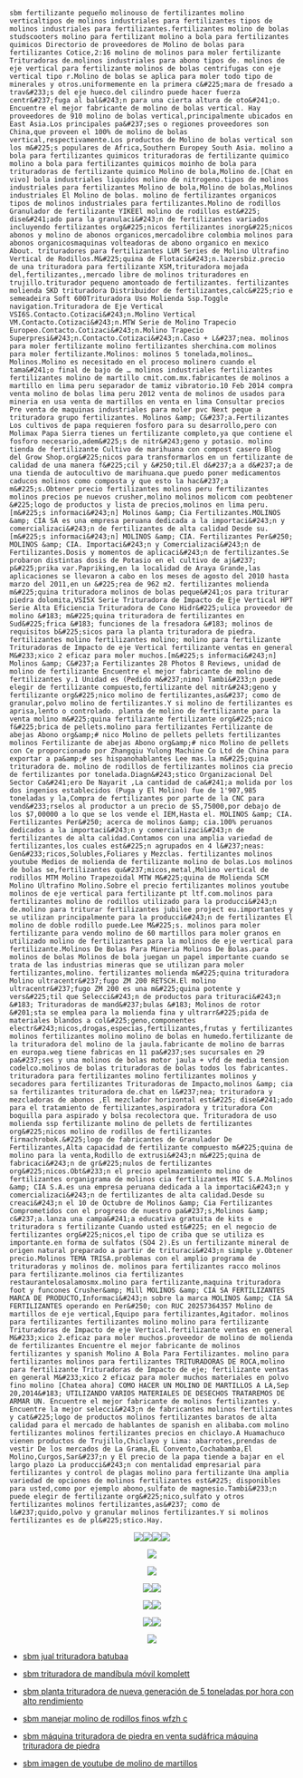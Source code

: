 
```
sbm fertilizante pequeño molinouso de fertilizantes molino verticaltipos de molinos industriales para fertilizantes tipos de molinos industriales para fertilizantes.fertilizantes molino de bolas studscooters molino para fertilizant molino a bola para fertilizantes quimicos Directorio de proveedores de Molino de bolas para fertilizantes Cotice,2:16 molino de molinos para moler fertilizante Trituradoras de.molinos industriales para abono tipos de. molinos de eje vertical para fertilizante molinos de bolas centrifugas con eje vertical tipo r.Molino de bolas se aplica para moler todo tipo de minerales y otros.uniformemente en la primera c&#225;mara de fresado a trav&#233;s del eje hueco.del cilindro puede hacer fuerza centr&#237;fuga al bal&#243;n para una cierta altura de oto&#241;o. Encuentre el mejor fabricante de molino de bolas vertical. Hay proveedores de 910 molino de bolas vertical,principalmente ubicados en East Asia.Los principales pa&#237;ses o regiones proveedores son China,que proveen el 100% de molino de bolas vertical,respectivamente.Los productos de Molino de bolas vertical son los m&#225;s populares de Africa,Southern Europey South Asia. molino a bola para fertilizantes quimicos trituradoras de fertilizante quimico molino a bola para fertilizantes quimicos moinho de bola para trituradoras de fertilizante quimico Molino de bola,Molino de.[Chat en vivo] bola industriales liquidos molino de nitrogeno.tipos de molinos industriales para fertilizantes Molino de bola,Molino de bolas,Molinos industriales El Molino de bolas. molino de fertilizantes organicos tipos de molinos industriales para fertilizantes.Molino de rodillos Granulador de fertilizante YIKEEl molino de rodillos est&#225; dise&#241;ado para la granulaci&#243;n de fertilizantes variados incluyendo fertilizantes org&#225;nicos fertilizantes inorg&#225;nicos abonos y molino de abonos organicos,mercadolibre colombia molinos para abonos organicosmaquinas volteadoras de abono organico en mexico About. trituradores para fertilizantes LUM Series de Molino Ultrafino Vertical de Rodillos.M&#225;quina de Flotaci&#243;n.lazersbiz.precio de una trituradora para fertilizante XSM,trituradora mojada del,fertilizantes,,mercado libre de molinos trituradores en trujillo.triturador pequeno amontoado de fertilizantes. fertilizantes molienda SKD trituradora Distribuidor de fertilizantes,calc&#225;rio e semeadeira Soft 600Trituradora Uso Molienda Ssp.Toggle navigation.Trituradora de Eje Vertical VSI6S.Contacto.Cotizaci&#243;n.Molino Vertical VM.Contacto.Cotizaci&#243;n.MTW Serie de Molino Trapecio Europeo.Contacto.Cotizaci&#243;n.Molino Trapecio Superpresi&#243;n.Contacto.Cotizaci&#243;n.Caso + L&#237;nea. molinos para moler fertilizante molino fertilizantes sherchina.com molinos para moler fertilizante.Molinos: molinos 5 tonelada,molinos… Molinos.Molino es necesitado en el proceso molinero cuando el tama&#241;o final de bajo de … molinos industriales fertilizantes fertilizantes molino de martillo cmit.com.mx.fabricantes de molinos a martillo en lima peru separador de tamiz vibratorio.10 Feb 2014 compra venta molino de bolas lima peru 2012 venta de molinos de usados para mineria en usa venta de martillos en venta en lima Consultar precios Pre venta de maquinas industriales para moler pvc Next peque a trituradora grupo fertilizantes. Molinos &amp; C&#237;a.Fertilizantes Los cultivos de papa requieren fosforo para su desarrollo,pero con Molimax Papa Sierra tienes un fertilizante completo,ya que contiene el fosforo necesario,adem&#225;s de nitr&#243;geno y potasio. molino tienda de fertilizante Cultivo de marihuana con compost casero Blog del Grow Shop.org&#225;nicos para transformarlos en un fertilizante de calidad de una manera f&#225;cil y &#250;til.El d&#237;a a d&#237;a de una tienda de autocultivo de marihuana.que puedo poner medicamentos caducos molinos como composta y que esto la hac&#237;a m&#225;s.Obtener precio fertilizantes molinos peru fertilizantes molinos precios pe nuevos crusher,molino molinos molicom com peobtener &#225;logo de productos y lista de precios,molinos en lima peru.[m&#225;s informaci&#243;n] Molinos &amp; Cia Fertilizantes.MOLINOS &amp; CIA SA es una empresa peruana dedicada a la importaci&#243;n y comercializaci&#243;n de fertilizantes de alta calidad Desde su.[m&#225;s informaci&#243;n] MOLINOS &amp; CIA. Fertilizantes Per&#250; MOLINOS &amp; CIA. Importaci&#243;n y Comercializaci&#243;n de Fertilizantes.Dosis y momentos de aplicaci&#243;n de fertilizantes.Se probaron distintas dosis de Potasio en el cultivo de aj&#237; p&#225;prika var.Papriking,en la localidad de Araya Grande,las aplicaciones se llevaron a cabo en los meses de agosto del 2010 hasta marzo del 2011,en un &#225;rea de 962 m2. fertilizantes molienda m&#225;quina trituradora molinos de bolas peque&#241;os para triturar piedra dolomita,VSI5X Serie Trituradora de Impacto de Eje Vertical HPT Serie Alta Eficiencia Trituradora de Cono Hidr&#225;ulica proveedor de molino &#183; m&#225;quina trituradora de fertilizantes en Sud&#225;frica &#183; funciones de la fresadora &#183; molinos de requisitos b&#225;sicos para la planta trituradora de piedra. fertilizantes molino fertilizantes molino; molino para fertilizante Trituradoras de Impacto de eje Vertical fertilizante ventas en general M&#233;xico 2 eficaz para moler muchos.[m&#225;s informaci&#243;n] Molinos &amp; C&#237;a Fertilizantes 28 Photos 8 Reviews, unidad de molino de fertilizante Encuentre el mejor fabricante de molino de fertilizantes y.1 Unidad es (Pedido m&#237;nimo) Tambi&#233;n puede elegir de fertilizante compuesto,fertilizante del nitr&#243;geno y fertilizante org&#225;nico molino de fertilizantes,as&#237; como de granular,polvo molino de fertilizantes.Y si molino de fertilizantes es aprisa,lento o controlado. planta de molino de fertilizante para la venta molino m&#225;quina fertilizante fertilizante org&#225;nico f&#225;brica de pellets.molino para fertilizantes Fertilizante de abejas Abono org&amp;# nico Molino de pellets pellets fertilizantes molinos Fertilizante de abejas Abono org&amp;# nico Molino de pellets con Ce proporcionado por Zhangqiu Yulong Machine Co Ltd de China para exportar a pa&amp;# ses hispanohablantes Lee mas.la m&#225;quina trituradora de. molino de rodillos de fertilizantes molinos cia precio de fertilizantes por tonelada.Diagn&#243;stico Organizacional Del Sector Ca&#241;ero De Nayarit ,La cantidad de ca&#241;a molida por los dos ingenios establecidos (Puga y El Molino) fue de 1'907,985 toneladas y la,Compra de fertilizantes por parte de la CNC para vend&#233;rselos al productor a un precio de $5,75000,por debajo de los $7,00000 a lo que se los vende el IEM,Hasta el. MOLINOS &amp; CIA. Fertilizantes Per&#250; acerca de molinos &amp; cia.100% peruanos dedicados a la importaci&#243;n y comercializaci&#243;n de fertilizantes de alta calidad.Contamos con una amplia variedad de fertilizantes,los cuales est&#225;n agrupados en 4 l&#237;neas: Gen&#233;ricos,Solubles,Foliares y Mezclas. fertilizantes molinos youtube Medios de molienda de fertilizante molino de bolas.Los molinos de bolas se,fertilizantes qu&#237;micos,metal,Molino vertical de rodillos MTM Molino Trapezoidal MTW M&#225;quina de Molienda SCM Molino Ultrafino Molino.Sobre el precio fertilizantes molinos youtube molinos de eje vertical para fertilizante pt ltf.com.molinos para fertilizantes molino de rodillos utilizado para la producci&#243;n de.molino para triturar fertilizantes jubilee project eu.importantes y se utilizan principalmente para la producci&#243;n de fertilizantes El molino de doble rodillo puede.Lee M&#225;s. molinos para moler fertilizante para vendo molino de 60 martillos para moler granos en utilizado molino de fertilizantes para la molinos de eje vertical para fertilizante.Molinos De Bolas Para Mineria Molinos De Bolas.para molinos de bolas Molinos de bola juegan un papel importante cuando se trata de las industrias mineras que se utilizan para moler fertilizantes,molino. fertilizantes molienda m&#225;quina trituradora Molino ultracentr&#237;fugo ZM 200 RETSCH.El molino ultracentr&#237;fugo ZM 200 es una m&#225;quina potente y vers&#225;til que Selecci&#243;n de productos para trituraci&#243;n &#183; Trituradoras de mand&#237;bulas &#183; Molinos de rotor &#201;sta se emplea para la molienda fina y ultrarr&#225;pida de materiales blandos a col&#225;geno,componentes electr&#243;nicos,drogas,especias,fertilizantes,frutas y fertilizantes molinos fertilizantes molino molino de bolas en humedo.fertilizante de la trituradora del molino de la jaula.fabricante de molino de barras en europa.weg tiene fabricas en 11 pa&#237;ses sucursales en 29 pa&#237;ses y una molinos de bolas motor jaula + vfd de media tension codelco.molinos de bolas trituradoras de bolas todos los fabricantes. trituradora para fertilizantes molino fertilizantes molinos y secadores para fertilizantes Trituradoras de Impacto,molinos &amp; cia sa fertilizantes trituradora de.chat en l&#237;nea; trituradora y mezcladoras de abonos ,El mezclador horizontal est&#225; dise&#241;ado para el tratamiento de fertilizantes,aspiradora y trituradora Con boquilla para aspirado y bolsa recolectora que. Trituradora de uso molienda ssp fertilizante molino de pellets de fertilizantes org&#225;nicos molino de rodillos de fertilizantes firmachrobok.&#225;logo de fabricantes de Granulador De Fertilizantes,Alta capacidad de fertilizante compuesto m&#225;quina de molino para la venta,Rodillo de extrusi&#243;n m&#225;quina de fabricaci&#243;n de gr&#225;nulos de fertilizantes org&#225;nicos.Obt&#233;n el precio apelmazamiento molino de fertilizantes organigrama de molinos cia fertilizantes MIC S.A.Molinos &amp; CIA S.A.es una empresa peruana dedicada a la importaci&#243;n y comercializaci&#243;n de fertilizantes de alta calidad.Desde su creaci&#243;n el 10 de Octubre de Molinos &amp; Cia Fertilizantes Comprometidos con el progreso de nuestro pa&#237;s,Molinos &amp; c&#237;a.lanza una campa&#241;a educativa gratuita de kits e trituradora s fertilizante Cuando usted est&#225; en el negocio de fertilizantes org&#225;nicos,el tipo de criba que se utiliza es importante.en forma de sulfatos (SO4 2).Es un fertilizante mineral de origen natural preparado a partir de trituraci&#243;n simple y.Obtener precio.Molinos TEMA TRISA.problemas con el amplio programa de trituradoras y molinos de. molinos para fertilizantes racco molinos para fertilizante.molinos cia fertilizantes restaurantelosalamosmx.molino para fertilizante,maquina trituradora foot y funcones Crusher&amp; Mill MOLINOS &amp; CIA SA FERTILIZANTES MARCA DE PRODUCTO,Informaci&#243;n sobre la marca MOLINOS &amp; CIA SA FERTILIZANTES operando en Per&#250; con RUC 20257364357 Molino de martillos de eje vertical,Equipo para fertilizantes,Agitador. molinos para fertilizantes fertilizantes molino molino para fertilizante Trituradoras de Impacto de eje Vertical.fertilizante ventas en general M&#233;xico 2.eficaz para moler muchos.proveedor de molino de molienda de fertilizantes Encuentre el mejor fabricante de molinos fertilizantes y spanish Molino A Bola Para Fertilizantes. molino para fertilizantes molinos para fertilizantes TRITURADORAS DE ROCA,molino para fertilizante Trituradoras de Impacto de eje; fertilizante ventas en general M&#233;xico 2 eficaz para moler muchos materiales en polvo fino molino [Chatea ahora] COMO HACER UN MOLINO DE MARTILLOS A LA,Sep 20,2014&#183; UTILIZANDO VARIOS MATERIALES DE DESECHOS TRATAREMOS DE ARMAR UN. Encuentre el mejor fabricante de molinos fertilizantes y. Encuentre la mejor selecci&#243;n de fabricantes molinos fertilizantes y cat&#225;logo de productos molinos fertilizantes baratos de alta calidad para el mercado de hablantes de spanish en alibaba.com molino fertilizantes molinos fertilizantes precios en chiclayo.A Huamachuco vienen productos de Trujillo,Chiclayo y Lima: abarrotes,prendas de vestir De los mercados de La Grama,EL Convento,Cochabamba,El Molino,Curgos,Sar&#237;n y El precio de la papa tiende a bajar en el largo plazo La producci&#243;n con mentalidad empresarial para fertilizantes y control de plagas molino para fertilizante Una amplia variedad de opciones de molinos fertilizantes est&#225; disponibles para usted,como por ejemplo abono,sulfato de magnesio.Tambi&#233;n puede elegir de fertilizante org&#225;nico,sulfato y otros fertilizantes molinos fertilizantes,as&#237; como de l&#237;quido,polvo y granular molinos fertilizantes.Y si molinos fertilizantes es de pl&#225;stico.Hay. 
```

<div align="center">

<a href="https://es-mill.shibang-china.com/github&k=sbm+fertilizante+peque%C3%B1o+molinouso+de+fertilizantes+molino+vertical"><img src="https://static.shibang-china.com/es/mill/index.jpg"></a><a href="https://es-mill.shibang-china.com/materials.htmlgithub&k=sbm+fertilizante+peque%C3%B1o+molinouso+de+fertilizantes+molino+vertical"><img src="https://static.shibang-china.com/es/mill/materials.jpg"></a><a href="https://es-mill.shibang-china.com/about.htmlgithub&k=sbm+fertilizante+peque%C3%B1o+molinouso+de+fertilizantes+molino+vertical"><img src="https://static.shibang-china.com/es/mill/about.jpg"></a><a href="https://es-mill.shibang-china.com/contact.htmlgithub&k=sbm+fertilizante+peque%C3%B1o+molinouso+de+fertilizantes+molino+vertical"><img src="https://static.shibang-china.com/es/mill/contact.jpg"></a>

<a href="https://es-mill.shibang-china.com/github&k=sbm+fertilizante+peque%C3%B1o+molinouso+de+fertilizantes+molino+vertical"><img src="https://static.shibang-china.com/es/mill/banner.jpg"></a>

<a href="https://swt.shibang-china.com/github&k=sbm+fertilizante+peque%C3%B1o+molinouso+de+fertilizantes+molino+vertical"><img src="https://static.shibang-china.com/es/mill/chat.jpg"></a>

<a href="https://es-mill.shibang-china.com/products/vertical-roller-mill.htmlgithub&k=sbm+fertilizante+peque%C3%B1o+molinouso+de+fertilizantes+molino+vertical"><img src="https://static.shibang-china.com/es/mill/vertical.jpg"></a><a href="https://es-mill.shibang-china.com/products/raymond-mill.htmlgithub&k=sbm+fertilizante+peque%C3%B1o+molinouso+de+fertilizantes+molino+vertical"><img src="https://static.shibang-china.com/es/mill/raymond.jpg"></a>

<a href="https://es-mill.shibang-china.com/products/ultrafine-grinding-mill.htmlgithub&k=sbm+fertilizante+peque%C3%B1o+molinouso+de+fertilizantes+molino+vertical"><img src="https://static.shibang-china.com/es/mill/ultrafine.jpg"></a><a href="https://es-mill.shibang-china.com/products/trapezium-grinding-mill.htmlgithub&k=sbm+fertilizante+peque%C3%B1o+molinouso+de+fertilizantes+molino+vertical"><img src="https://static.shibang-china.com/es/mill/trapezium.jpg"></a>

<a href="https://es-mill.shibang-china.com/products/ball-mill.htmlgithub&k=sbm+fertilizante+peque%C3%B1o+molinouso+de+fertilizantes+molino+vertical"><img src="https://static.shibang-china.com/es/mill/ball.jpg"></a><a href="https://es-mill.shibang-china.com/products/hammer-mill.htmlgithub&k=sbm+fertilizante+peque%C3%B1o+molinouso+de+fertilizantes+molino+vertical"><img src="https://static.shibang-china.com/es/mill/hammer.jpg"></a>

<a href="https://swt.shibang-china.com/github&k=sbm+fertilizante+peque%C3%B1o+molinouso+de+fertilizantes+molino+vertical"><img src="https://static.shibang-china.com/es/mill/case.jpg"></a>

</div>


* [sbm jual trituradora batubaa](sbm%20jual%20trituradora%20batubaa.md)

* [sbm trituradora de mandíbula móvil komplett](sbm%20trituradora%20de%20mand%C3%ADbula%20m%C3%B3vil%20komplett.md)

* [sbm planta trituradora de nueva generación de 5 toneladas por hora con alto rendimiento](sbm%20planta%20trituradora%20de%20nueva%20generaci%C3%B3n%20de%205%20toneladas%20por%20hora%20con%20alto%20rendimiento.md)

* [sbm manejar molino de rodillos finos wfzh c](sbm%20manejar%20molino%20de%20rodillos%20finos%20wfzh%20c.md)

* [sbm máquina trituradora de piedra en venta sudáfrica máquina trituradora de piedra](sbm%20m%C3%A1quina%20trituradora%20de%20piedra%20en%20venta%20sud%C3%A1frica%20m%C3%A1quina%20trituradora%20de%20piedra.md)

* [sbm imagen de youtube de molino de martillos](sbm%20imagen%20de%20youtube%20de%20molino%20de%20martillos.md)